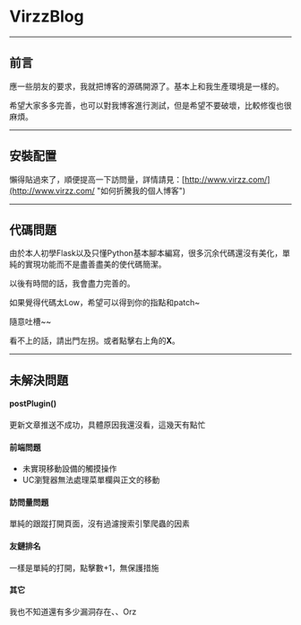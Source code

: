 # VirzzBlog

----

## 前言

應一些朋友的要求，我就把博客的源碼開源了。基本上和我生產環境是一樣的。

希望大家多多完善，也可以對我博客進行測試，但是希望不要破壞，比較修復也很麻煩。

----

## 安裝配置

懶得貼過來了，順便提高一下訪問量，詳情請見：[http://www.virzz.com/](http://www.virzz.com/ "如何折騰我的個人博客")

----

## 代碼問題

由於本人初學Flask以及只懂Python基本腳本編寫，很多沉余代碼還沒有美化，單純的實現功能而不是盡善盡美的使代碼簡潔。

以後有時間的話，我會盡力完善的。

如果覺得代碼太Low，希望可以得到你的指點和patch~

隨意吐槽~~

看不上的話，請出門左拐。或者點擊右上角的**X**。

----

## 未解決問題

#### postPlugin()

更新文章推送不成功，具體原因我還沒看，這幾天有點忙

#### 前端問題

- 未實現移動設備的觸摸操作
- UC瀏覽器無法處理菜單欄與正文的移動

#### 訪問量問題

單純的跟蹤打開頁面，沒有過濾搜索引擎爬蟲的因素

#### 友鏈排名

一樣是單純的打開，點擊數+1，無保護措施

#### 其它

我也不知道還有多少漏洞存在、、Orz